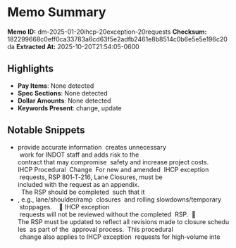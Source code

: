 # Memo Summary

**Memo ID:** dm-2025-01-20ihcp-20exception-20requests
**Checksum:** 182299668c0eff0ca33783a6cd63f5e2adfb2461e8b8514c0b6e5e5e196c20da
**Extracted At:** 2025-10-20T21:54:05-0600

## Highlights
- **Pay Items**: None detected
- **Spec Sections**: None detected
- **Dollar Amounts**: None detected
- **Keywords Present**: change, update

## Notable Snippets
- provide accurate information  creates unnecessary  work for INDOT staff and adds risk to the 
contract that may compromise  safety and increase project costs.  
 
IHCP Procedural  Change 
For new and amended  IHCP exception  requests, RSP 801‐T‐216, Lane Closures, must be 
included with the request as an appendix.   The RSP should be completed  such that it
- , e.g., lane/shoulder/ramp  closures 
and rolling slowdowns/temporary  stoppages.   
 IHCP exception  requests will not be reviewed without the completed  RSP. 
 The RSP must be updated to reflect all revisions made to closure schedules  as part of the 
approval process. 
This procedural  change also applies to IHCP exception  requests for high‐volume inte